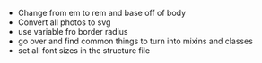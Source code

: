 - Change from em to rem and base off of body
- Convert all photos to svg
- use variable fro border radius
- go over and find common things to turn into mixins and classes
- set all font sizes in the structure file